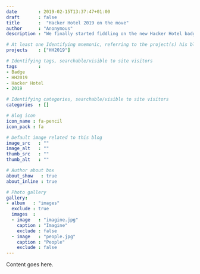```yaml
---
date        : 2019-02-15T13:37:47+01:00
draft       : false
title       :  "Hacker Hotel 2019 on the move"
author      : "Anonymous"
description : "We finally started fiddling on the new Hacker Hotel badge."

# At least one Identifying mnemonic, referring to the project(s) his blog is related to
projects    : ["HH2019"]

# Identifying tags, searchable/visible to site visitors
tags        :
- Badge
- HH2019
- Hacker Hotel
- 2019

# Identifying categories, searchable/visible to site visitors
categories  : []

# Blog icon
icon_name : fa-pencil
icon_pack : fa

# Default image related to this blog
image_src   : ""
image_alt   : ""
thumb_src   : ""
thumb_alt   : ""

# Author about box
about_show   : true
about_inline : true

# Photo gallery
gallery:
- album   : "images"
  exclude : true
  images  :
  - image   : "imagine.jpg"
    caption : "Imagine"
    exclude : false
  - image   : "people.jpg"
    caption : "People"
    exclude : false
---
```


Content goes here.
